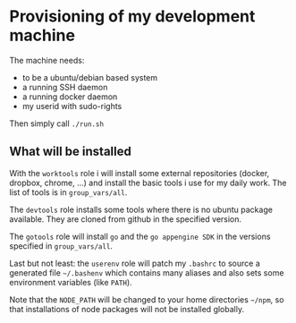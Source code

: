 # Provisioning of my development machine

The machine needs:

 - to be a ubuntu/debian based system
 - a running SSH daemon
 - a running docker daemon
 - my userid with sudo-rights

Then simply call  `./run.sh`

## What will be installed

With the `worktools` role i will install some external repositories (docker,
dropbox, chrome, ...) and install the basic tools i use for my daily work. The
list of tools is in `group_vars/all`.

The `devtools` role installs some tools where there is no ubuntu package
available. They are cloned from github in the specified version.

The `gotools` role will install `go` and the `go appengine SDK` in the versions
specified in `group_vars/all`.

Last but not least: the `userenv` role will patch my `.bashrc` to source a
generated file `~/.bashenv` which contains many aliases and also sets some
environment variables (like `PATH`).

Note that the `NODE_PATH` will be changed to your home directories `~/npm`, so
that installations of node packages will not be installed globally.
